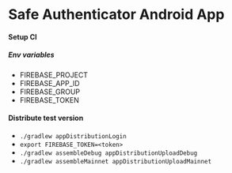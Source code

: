 # Safe Authenticator Android App

#### Setup CI
##### Env variables
- FIREBASE_PROJECT
- FIREBASE_APP_ID
- FIREBASE_GROUP
- FIREBASE_TOKEN

#### Distribute test version

- `./gradlew appDistributionLogin`
- `export FIREBASE_TOKEN=<token>`
- `./gradlew assembleDebug appDistributionUploadDebug`
- `./gradlew assembleMainnet appDistributionUploadMainnet`

